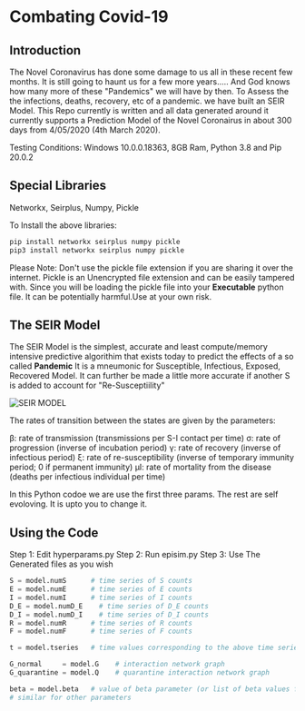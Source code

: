 # Combating Covid-19

## Introduction

The Novel Coronavirus has done some damage to us all in these recent few months. It is still going to haunt us for a few more years..... And God knows how many more of these "Pandemics" we will have by then. To Assess the the infections, deaths, recovery, etc of a pandemic. we have built an SEIR Model. This Repo currently is written and all data generated around it currently supports a Prediction Model of the Novel Coronairus in about 300 days from 4/05/2020 (4th March 2020).

Testing Conditions: Windows 10.0.0.18363, 8GB Ram, Python 3.8 and Pip 20.0.2

## Special Libraries
Networkx, Seirplus, Numpy, Pickle

To Install the above libraries:
```Bash
pip install networkx seirplus numpy pickle
pip3 install networkx seirplus numpy pickle
```

Please Note: Don't use the pickle file extension if you are sharing it over the internet. Pickle is an Unencrypted file extension and can be easily tampered with. Since you will be loading the pickle file into your **Executable** python file. It can be potentially harmful.Use at your own risk.

## The SEIR Model
The SEIR Model is the simplest, accurate and least compute/memory intensive predictive algorithim that exists today to predict the effects of a so called **Pandemic** It is a mneumonic for Susceptible, Infectious, Exposed, Recovered Model. It can further be made a little more accurate if another S is added to account for "Re-Susceptiility" 

![SEIR MODEL](https://github.com/ryansmcgee/seirsplus/raw/master/images/SEIRS_diagram.png)

The rates of transition between the states are given by the parameters:

β: rate of transmission (transmissions per S-I contact per time)
σ: rate of progression (inverse of incubation period)
γ: rate of recovery (inverse of infectious period)
ξ: rate of re-susceptibility (inverse of temporary immunity period; 0 if permanent immunity)
μI: rate of mortality from the disease (deaths per infectious individual per time)

In this Python codoe we are use the first three params. The rest are self evoloving. It is upto you to change it.

## Using the Code
Step 1: Edit hyperparams.py
Step 2: Run episim.py
Step 3: Use The Generated files as you wish

```Python
S = model.numS      # time series of S counts
E = model.numE      # time series of E counts
I = model.numI      # time series of I counts
D_E = model.numD_E    # time series of D_E counts
D_I = model.numD_I    # time series of D_I counts
R = model.numR      # time series of R counts
F = model.numF      # time series of F counts

t = model.tseries   # time values corresponding to the above time series

G_normal     = model.G    # interaction network graph
G_quarantine = model.Q    # quarantine interaction network graph

beta = model.beta   # value of beta parameter (or list of beta values for each node if using network model)
# similar for other parameters
```

